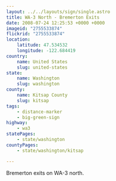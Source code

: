 ```yaml
---
layout: ../../layouts/sign/single.astro
title: WA-3 North - Bremerton Exits
date: 2008-07-24 12:25:53 +0000 +0000
imageid: "2755533874"
flickrid: "2755533874"
location:
    latitude: 47.534532
    longitude: -122.684419
country:
    name: United States
    slug: united-states
state:
    name: Washington
    slug: washington
county:
    name: Kitsap County
    slug: kitsap
tags:
    - distance-marker
    - big-green-sign
highway:
    - wa3
statePages:
    - state/washington
countyPages:
    - state/washington/kitsap

---
```

Bremerton exits on WA-3 north.